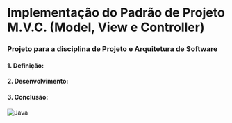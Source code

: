# Implementação do Padrão de Projeto M.V.C. (Model, View e Controller)
### Projeto para a disciplina de Projeto e Arquitetura de Software

#### 1. Definição:

#### 2. Desenvolvimento:

#### 3. Conclusão:

<img alt="Java" src="https://img.shields.io/badge/java-%23ED8B00.svg?&style=for-the-badge&logo=java&logoColor=white"/> 
